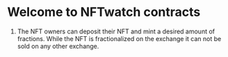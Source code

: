 # Welcome to NFTwatch contracts

1. The NFT owners can deposit their NFT and mint a desired amount of fractions. While the NFT is fractionalized on the exchange it can not be sold on any other exchange.